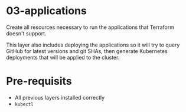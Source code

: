 # 03-applications

Create all resources necessary to run the applications that Terraform doesn't support.

This layer also includes deploying the applications so it will try to query GitHub for latest versions and git SHAs, then generate Kubernetes deployments that will be applied to the cluster.

# Pre-requisits

- All previous layers installed correctly
- `kubectl`
